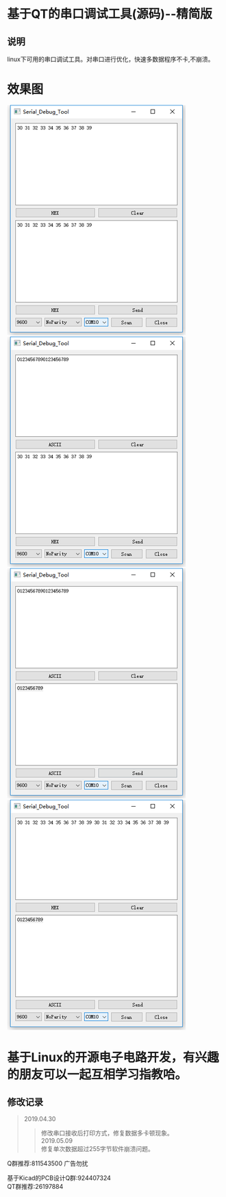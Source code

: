 # 基于QT的串口调试工具(源码)--精简版
## 说明
linux下可用的串口调试工具。对串口进行优化，快速多数据程序不卡,不崩溃。
# 效果图
![avatar](./Picture/1.png)
![avatar](./Picture/2.png)
![avatar](./Picture/3.png)
![avatar](./Picture/4.png)

# 基于Linux的开源电子电路开发，有兴趣的朋友可以一起互相学习指教哈。


## 修改记录
> 2019.04.30
>> 修改串口接收后打印方式，修复数据多卡顿现象。   
> 2019.05.09   
>> 修复单次数据超过255字节软件崩溃问题。

Q群推荐:811543500      广告勿扰

基于Kicad的PCB设计Q群:924407324  
QT群推荐:26197884 
